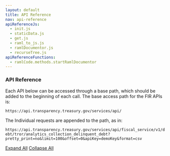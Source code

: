```yaml
---
layout: default
title: API Reference
nav: api-reference
apiReferenceJs: 
  - init.js
  - staticData.js
  - get.js
  - raml_to_js.js
  - ramlDocumentor.js
  - recurseTree.js
apiReferenceFunctions: 
  - ramlCode.methods.startRamlDocumentor
---
```



### API Reference

Each API below can be accessed through a base path, which should be added to the beginning of each call. The base access path for the FIR APIs is:

`https://api.transparency.treasury.gov/services/api/`

The Individual requests are appended to the path, as in:

`https://api.transparency.treasury.gov/services/api/fiscal_service/v1/debt/tror/analytics_collection_delinquent_debt?pretty_print=no&limit=100&offset=0&apiKey=demoKey&format=csv`  

<div class="expand-collapse-section">
  <div>
    <a href="#" class="expand-collapse expand-all-link expand-collapse-active" data-expand-collapse-type='expand'><i class="fa fa-plus-square-o" aria-hidden="true"></i> Expand All</a>
    <a href="#" class="expand-collapse collapse-all-link" data-expand-collapse-type='collapse'><i class="fa fa-minus-square-o" aria-hidden="true"></i> Collapse All</a>
  </div>
</div>
<div class="raml-tree-header"></div>
<div class="raml-tree"></div>

